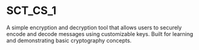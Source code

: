# SCT_CS_1
A simple encryption and decryption tool that allows users to securely encode and decode messages using customizable keys. Built for learning and demonstrating basic cryptography concepts.
